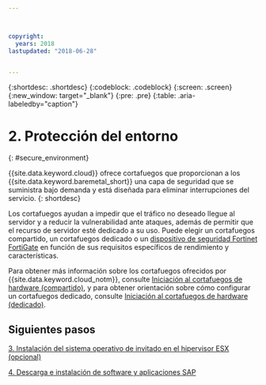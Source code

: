 ```yaml
---



copyright:
  years: 2018
lastupdated: "2018-06-28"


---
```


{:shortdesc: .shortdesc}
{:codeblock: .codeblock}
{:screen: .screen}
{:new_window: target="_blank"}
{:pre: .pre}
{:table: .aria-labeledby="caption"}

# 2. Protección del entorno
{: #secure_environment}

{{site.data.keyword.cloud}} ofrece cortafuegos que proporcionan a los {{site.data.keyword.baremetal_short}} una capa de seguridad que se suministra bajo demanda y está diseñada para eliminar interrupciones del servicio.
{: shortdesc}

Los cortafuegos ayudan a impedir que el tráfico no deseado llegue al servidor y a reducir la vulnerabilidad ante ataques, además de permitir que el recurso de servidor esté dedicado a su uso. Puede elegir un cortafuegos compartido, un cortafuegos dedicado o un [dispositivo de seguridad Fortinet FortiGate](https://console.bluemix.net/docs/infrastructure/fortigate-10g/getting-started.html#getting-started-with-fortigate-security-appliance-10gbs) en función de sus requisitos específicos de rendimiento y características.

Para obtener más información sobre los cortafuegos ofrecidos por {{site.data.keyword.cloud_notm}}, consulte [Iniciación al cortafuegos de hardware (compartido)](https://console.bluemix.net/docs/infrastructure/hardware-firewall-shared/getting-started.html#getting-started), y para obtener orientación sobre cómo configurar un cortafuegos dedicado, consulte [Iniciación al cortafuegos de hardware (dedicado)](https://console.bluemix.net/docs/infrastructure/hardware-firewall-dedicated/getting-started.html#getting-started).

## Siguientes pasos

  [3. Instalación del sistema operativo de invitado en el hipervisor ESX (opcional)](/docs/infrastructure/sap-netweaver/sap-installing-guest-operating-system-VMware-deployments.html)

  [4. Descarga e instalación de software y aplicaciones SAP](/docs/infrastructure/sap-netweaver/sap-installing-SAP-landscape.html)
  
  
